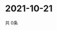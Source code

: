 # 2021-10-21
  共 0条

  <!-- BEGIN -->
  <!-- 最后更新时间Thu Oct 21 2021 23:03:23 GMT+0000 (Coordinated Universal Time) -->
  
  <!-- END -->
  
  